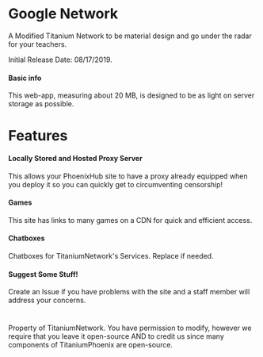 # Google Network

A Modified Titanium Network to be material design and go under the radar for your teachers.

Initial Release Date: 08/17/2019.
#### Basic info

This web-app, measuring about 20 MB, is designed to be as light on server storage as possible.

# Features

#### Locally Stored and Hosted Proxy Server

This allows your PhoenixHub site to have a proxy already equipped when you deploy it so you can quickly get to circumventing censorship!

#### Games

This site has links to many games on a CDN for quick and efficient access.

#### Chatboxes

Chatboxes for TitaniumNetwork's Services. Replace if needed.

#### Suggest Some Stuff!
 
Create an Issue if you have problems with the site and a staff member will address your concerns.

#
Property of TitaniumNetwork. You have permission to modify, however we require that you leave it open-source AND to credit us since many components of TitaniumPhoenix are open-source.
